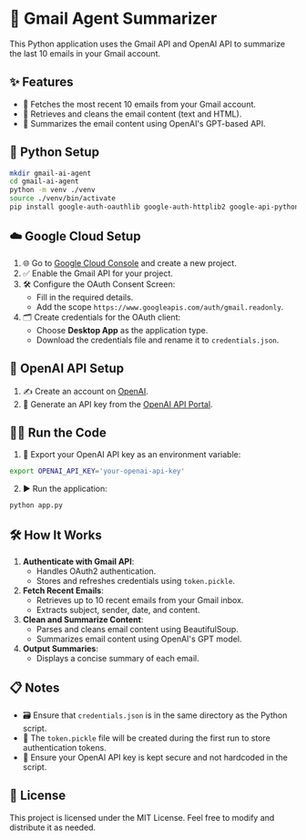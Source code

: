 # 📧 Gmail Agent Summarizer

This Python application uses the Gmail API and OpenAI API to summarize the last 10 emails in your Gmail account.

## ✨ Features
- 🚀 Fetches the most recent 10 emails from your Gmail account.
- 📩 Retrieves and cleans the email content (text and HTML).
- 🤖 Summarizes the email content using OpenAI's GPT-based API.

## 🐍 Python Setup
```sh
mkdir gmail-ai-agent
cd gmail-ai-agent
python -m venv ./venv
source ./venv/bin/activate
pip install google-auth-oauthlib google-auth-httplib2 google-api-python-client beautifulsoup4 openai
```

## ☁️ Google Cloud Setup
1. 🌐 Go to [Google Cloud Console](https://console.cloud.google.com/) and create a new project.
2. ✅ Enable the Gmail API for your project.
3. 🛠 Configure the OAuth Consent Screen:
   - Fill in the required details.
   - Add the scope `https://www.googleapis.com/auth/gmail.readonly`.
4. 🗂 Create credentials for the OAuth client:
   - Choose **Desktop App** as the application type.
   - Download the credentials file and rename it to `credentials.json`.

## 🔑 OpenAI API Setup
1. ✍️ Create an account on [OpenAI](https://openai.com/).
2. 🔐 Generate an API key from the [OpenAI API Portal](https://platform.openai.com/account/api-keys).

## 🏃‍♂️ Run the Code
1. 🔧 Export your OpenAI API key as an environment variable:
```sh
export OPENAI_API_KEY='your-openai-api-key'
```

2. ▶️ Run the application:
```sh
python app.py
```

## 🛠 How It Works
1. **Authenticate with Gmail API**:
   - Handles OAuth2 authentication.
   - Stores and refreshes credentials using `token.pickle`.
2. **Fetch Recent Emails**:
   - Retrieves up to 10 recent emails from your Gmail inbox.
   - Extracts subject, sender, date, and content.
3. **Clean and Summarize Content**:
   - Parses and cleans email content using BeautifulSoup.
   - Summarizes email content using OpenAI's GPT model.
4. **Output Summaries**:
   - Displays a concise summary of each email.

## 📋 Notes
- 🗃 Ensure that `credentials.json` is in the same directory as the Python script.
- 🔄 The `token.pickle` file will be created during the first run to store authentication tokens.
- 📜 Ensure your OpenAI API key is kept secure and not hardcoded in the script.

## 📜 License
This project is licensed under the MIT License. Feel free to modify and distribute it as needed.

